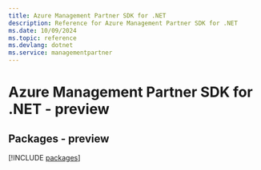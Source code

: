 ```yaml
---
title: Azure Management Partner SDK for .NET
description: Reference for Azure Management Partner SDK for .NET
ms.date: 10/09/2024
ms.topic: reference
ms.devlang: dotnet
ms.service: managementpartner
---
```

# Azure Management Partner SDK for .NET - preview
## Packages - preview
[!INCLUDE [packages](management-partner-index.md)]